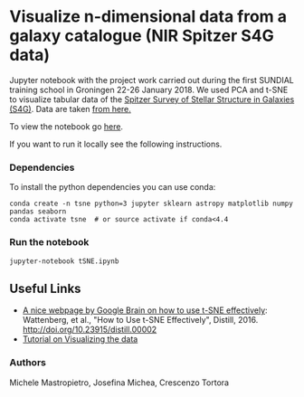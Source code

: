 # Visualize n-dimensional data from a galaxy catalogue (NIR Spitzer S4G data)

Jupyter notebook with the project work carried out during the first SUNDIAL training school in Groningen 22-26 January 2018.
We used PCA and t-SNE to visualize tabular data of the [Spitzer Survey of Stellar Structure in Galaxies (S4G)](http://irsa.ipac.caltech.edu/data/SPITZER/S4G/overview.html).
Data are taken [from here.](http://irsa.ipac.caltech.edu/workspace/TMP_nVrSqe_11202/Gator/irsa/22146/tbview.html)

To view the notebook go [here](https://github.com/elehcim/galaxies-tSNE/blob/master/Visualizing%20tabular%20data%20of%20S4G%20galaxies%20in%20infrared%20with%20PCA%20and%20t-SNE.ipynb).

If you want to run it locally see the following instructions.

### Dependencies
To install the python dependencies you can use conda:

	conda create -n tsne python=3 jupyter sklearn astropy matplotlib numpy pandas seaborn
	conda activate tsne  # or source activate if conda<4.4

### Run the notebook

	jupyter-notebook tSNE.ipynb

## Useful Links
* [A nice webpage by Google Brain on how to use t-SNE effectively](https://distill.pub/2016/misread-tsne/): Wattenberg, et al., "How to Use t-SNE Effectively", Distill, 2016. http://doi.org/10.23915/distill.00002
* [Tutorial on Visualizing the data](http://nbviewer.jupyter.org/github/addfor/tutorials/blob/master/machine_learning/ml03v04_visualizing_the_data.ipynb)

### Authors
Michele Mastropietro, Josefina Michea, Crescenzo Tortora

